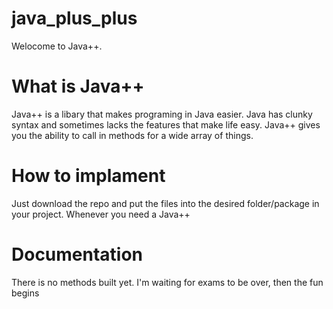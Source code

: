 # java_plus_plus
Welocome to Java++.
<h1>What is Java++</h1>
Java++ is a libary that makes programing in Java easier. Java has clunky syntax and sometimes lacks the features that make life easy. Java++ gives you the ability to call in methods for a wide array of things.

<h1>How to implament</h1>
Just download the repo and put the files into the desired folder/package in your project. Whenever you need a Java++  

<h1>Documentation</h1>
There is no methods built yet. I'm waiting for exams to be over, then the fun begins
